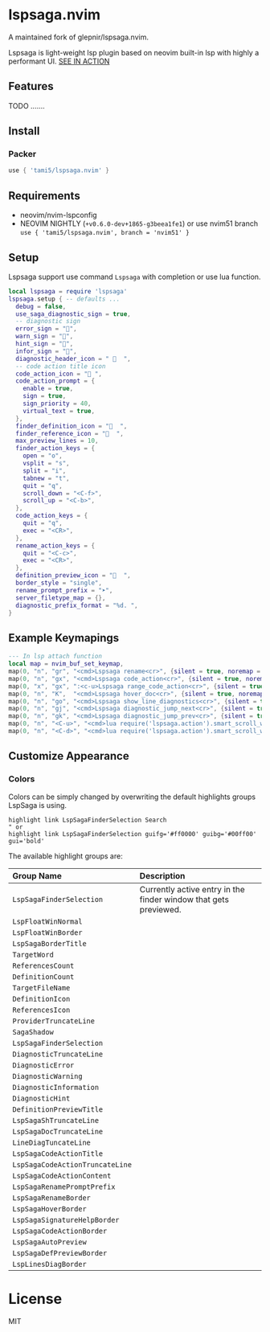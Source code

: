 # lspsaga.nvim

A maintained fork of glepnir/lspsaga.nvim.

Lspsaga is light-weight lsp plugin based on neovim built-in lsp with highly a performant UI. [SEE IN ACTION](https://github.com/tami5/lspsaga.nvim/wiki)

## Features

TODO .......

## Install

### Packer

```lua
use { 'tami5/lspsaga.nvim' } 
```

## Requirements

- neovim/nvim-lspconfig
- NEOVIM NIGHTLY (`+v0.6.0-dev+1865-g3beea1fe1`) or use nvim51 branch `use { 'tami5/lspsaga.nvim', branch = 'nvim51' } `

## Setup

Lspsaga support use command `Lspsaga` with completion or use lua function.

```lua
local lspsaga = require 'lspsaga'
lspsaga.setup { -- defaults ...
  debug = false,
  use_saga_diagnostic_sign = true,
  -- diagnostic sign
  error_sign = "",
  warn_sign = "",
  hint_sign = "",
  infor_sign = "",
  diagnostic_header_icon = "   ",
  -- code action title icon
  code_action_icon = " ",
  code_action_prompt = {
    enable = true,
    sign = true,
    sign_priority = 40,
    virtual_text = true,
  },
  finder_definition_icon = "  ",
  finder_reference_icon = "  ",
  max_preview_lines = 10,
  finder_action_keys = {
    open = "o",
    vsplit = "s",
    split = "i",
    tabnew = "t",
    quit = "q",
    scroll_down = "<C-f>",
    scroll_up = "<C-b>",
  },
  code_action_keys = {
    quit = "q",
    exec = "<CR>",
  },
  rename_action_keys = {
    quit = "<C-c>",
    exec = "<CR>",
  },
  definition_preview_icon = "  ",
  border_style = "single",
  rename_prompt_prefix = "➤",
  server_filetype_map = {},
  diagnostic_prefix_format = "%d. ",
}
```
## Example Keymapings

```lua
--- In lsp attach function
local map = nvim_buf_set_keymap,
map(0, "n", "gr", "<cmd>Lspsaga rename<cr>", {silent = true, noremap = true})
map(0, "n", "gx", "<cmd>Lspsaga code_action<cr>", {silent = true, noremap = true})
map(0, "x", "gx", ":<c-u>Lspsaga range_code_action<cr>", {silent = true, noremap = true})
map(0, "n", "K",  "<cmd>Lspsaga hover_doc<cr>", {silent = true, noremap = true})
map(0, "n", "go", "<cmd>Lspsaga show_line_diagnostics<cr>", {silent = true, noremap = true})
map(0, "n", "gj", "<cmd>Lspsaga diagnostic_jump_next<cr>", {silent = true, noremap = true})
map(0, "n", "gk", "<cmd>Lspsaga diagnostic_jump_prev<cr>", {silent = true, noremap = true})
map(0, "n", "<C-u>", "<cmd>lua require('lspsaga.action').smart_scroll_with_saga(-1)<cr>")
map(0, "n", "<C-d>", "<cmd>lua require('lspsaga.action').smart_scroll_with_saga(1)<cr>")
```

## Customize Appearance

### Colors

Colors can be simply changed by overwriting the default highlights groups LspSaga is using.

```vim
highlight link LspSagaFinderSelection Search
" or
highlight link LspSagaFinderSelection guifg='#ff0000' guibg='#00ff00' gui='bold'
```

The available highlight groups are:

| Group Name               | Description                                                      |
| :----------------------- | :----------------------------------------------------------------|
| `LspSagaFinderSelection` | Currently active entry in the finder window that gets previewed. |
| `LspFloatWinNormal` | |
| `LspFloatWinBorder` | |
| `LspSagaBorderTitle` | |
| `TargetWord` | |
| `ReferencesCount` | |
| `DefinitionCount` | |
| `TargetFileName` | |
| `DefinitionIcon` | |
| `ReferencesIcon` | |
| `ProviderTruncateLine` | |
| `SagaShadow` | |
| `LspSagaFinderSelection` | |
| `DiagnosticTruncateLine` | |
| `DiagnosticError` | |
| `DiagnosticWarning` | |
| `DiagnosticInformation` | |
| `DiagnosticHint` | |
| `DefinitionPreviewTitle` | |
| `LspSagaShTruncateLine` | |
| `LspSagaDocTruncateLine` | |
| `LineDiagTuncateLine` | |
| `LspSagaCodeActionTitle` | |
| `LspSagaCodeActionTruncateLine` | |
| `LspSagaCodeActionContent` | |
| `LspSagaRenamePromptPrefix` | |
| `LspSagaRenameBorder` | |
| `LspSagaHoverBorder` | |
| `LspSagaSignatureHelpBorder` | |
| `LspSagaCodeActionBorder` | |
| `LspSagaAutoPreview` | |
| `LspSagaDefPreviewBorder` | |
| `LspLinesDiagBorder` | |

# License

MIT
